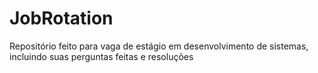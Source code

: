 # JobRotation
Repositório feito para vaga de estágio em desenvolvimento de sistemas, incluindo suas perguntas feitas e resoluções

